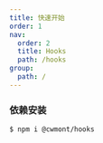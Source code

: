 ```yaml
---
title: 快速开始
order: 1
nav:
  order: 2
  title: Hooks
  path: /hooks
group:
  path: /
---
```


### 依赖安装

```bash
$ npm i @cwmont/hooks
```
